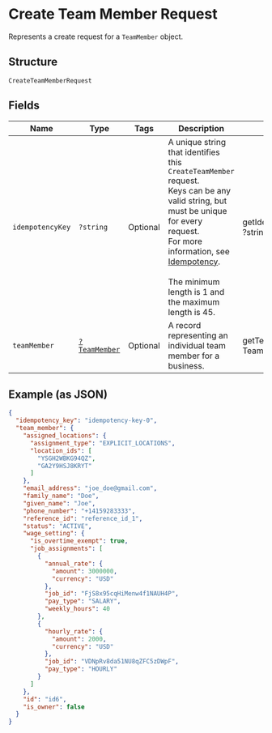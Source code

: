 
# Create Team Member Request

Represents a create request for a `TeamMember` object.

## Structure

`CreateTeamMemberRequest`

## Fields

| Name | Type | Tags | Description | Getter | Setter |
|  --- | --- | --- | --- | --- | --- |
| `idempotencyKey` | `?string` | Optional | A unique string that identifies this `CreateTeamMember` request.<br>Keys can be any valid string, but must be unique for every request.<br>For more information, see [Idempotency](https://developer.squareup.com/docs/build-basics/common-api-patterns/idempotency).<br><br>The minimum length is 1 and the maximum length is 45. | getIdempotencyKey(): ?string | setIdempotencyKey(?string idempotencyKey): void |
| `teamMember` | [`?TeamMember`](../../doc/models/team-member.md) | Optional | A record representing an individual team member for a business. | getTeamMember(): ?TeamMember | setTeamMember(?TeamMember teamMember): void |

## Example (as JSON)

```json
{
  "idempotency_key": "idempotency-key-0",
  "team_member": {
    "assigned_locations": {
      "assignment_type": "EXPLICIT_LOCATIONS",
      "location_ids": [
        "YSGH2WBKG94QZ",
        "GA2Y9HSJ8KRYT"
      ]
    },
    "email_address": "joe_doe@gmail.com",
    "family_name": "Doe",
    "given_name": "Joe",
    "phone_number": "+14159283333",
    "reference_id": "reference_id_1",
    "status": "ACTIVE",
    "wage_setting": {
      "is_overtime_exempt": true,
      "job_assignments": [
        {
          "annual_rate": {
            "amount": 3000000,
            "currency": "USD"
          },
          "job_id": "FjS8x95cqHiMenw4f1NAUH4P",
          "pay_type": "SALARY",
          "weekly_hours": 40
        },
        {
          "hourly_rate": {
            "amount": 2000,
            "currency": "USD"
          },
          "job_id": "VDNpRv8da51NU8qZFC5zDWpF",
          "pay_type": "HOURLY"
        }
      ]
    },
    "id": "id6",
    "is_owner": false
  }
}
```

